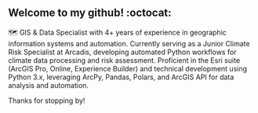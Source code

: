 ## Welcome to my github! :octocat: 

<!--
**maireadbrennan/maireadbrennan** is a ✨ _special_ ✨ repository because its `README.md` (this file) appears on your GitHub profile.

Here are some ideas to get you started:

- 🔭 I’m currently working on ...
- 🌱 I’m currently learning ...
- 👯 I’m looking to collaborate on ...
- 🤔 I’m looking for help with ...
- 💬 Ask me about ...
- 📫 How to reach me: ...
- 😄 Pronouns: ...
- ⚡ Fun fact: ...
-->

🗺️ GIS & Data Specialist with 4+ years of experience in geographic information systems and automation. Currently serving as a Junior Climate Risk Specialist at Arcadis, developing automated Python workflows for climate data processing and risk assessment. Proficient in the Esri suite (ArcGIS Pro, Online, Experience Builder) and technical development using Python 3.x, leveraging ArcPy, Pandas, Polars, and ArcGIS API for data analysis and automation.

 Thanks for stopping by!
